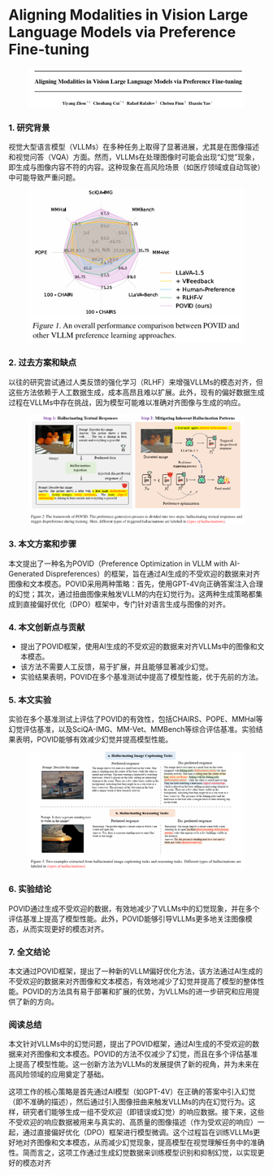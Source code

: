# Aligning Modalities in Vision Large Language Models via Preference Fine-tuning

<figure><img src="../.gitbook/assets/image (4) (1) (1) (1) (1) (1) (1) (1) (1) (1) (1) (1) (1) (1) (1) (1) (1) (1) (1) (1) (1) (1) (1) (1) (1) (1) (1) (1) (1) (1) (1) (1) (1) (1) (1) (1) (1) (1) (1) (1) (1) (1) (1) (1) (1) (1) (1) (1).png" alt=""><figcaption></figcaption></figure>



### 1. 研究背景

视觉大型语言模型（VLLMs）在多种任务上取得了显著进展，尤其是在图像描述和视觉问答（VQA）方面。然而，VLLMs在处理图像时可能会出现“幻觉”现象，即生成与图像内容不符的内容。这种现象在高风险场景（如医疗领域或自动驾驶）中可能导致严重问题。

<figure><img src="../.gitbook/assets/image (5) (1) (1) (1) (1) (1) (1) (1) (1) (1) (1) (1) (1) (1) (1) (1) (1) (1) (1) (1) (1) (1) (1) (1) (1) (1) (1) (1) (1) (1) (1) (1) (1) (1) (1) (1).png" alt=""><figcaption></figcaption></figure>

### 2. 过去方案和缺点

以往的研究尝试通过人类反馈的强化学习（RLHF）来增强VLLMs的模态对齐，但这些方法依赖于人工数据生成，成本高昂且难以扩展。此外，现有的偏好数据生成过程在VLLMs中存在挑战，因为模型可能难以准确对齐图像与生成的响应。

<figure><img src="../.gitbook/assets/image (6) (1) (1) (1) (1) (1) (1) (1) (1) (1) (1) (1) (1) (1) (1) (1) (1) (1) (1) (1) (1) (1) (1) (1) (1) (1) (1) (1) (1) (1) (1) (1) (1) (1).png" alt=""><figcaption></figcaption></figure>

### 3. 本文方案和步骤

本文提出了一种名为POVID（Preference Optimization in VLLM with AI-Generated Dispreferences）的框架，旨在通过AI生成的不受欢迎的数据来对齐图像和文本模态。POVID采用两种策略：首先，使用GPT-4V向正确答案注入合理的幻觉；其次，通过扭曲图像来触发VLLM的内在幻觉行为。这两种生成策略都集成到直接偏好优化（DPO）框架中，专门针对语言生成与图像的对齐。

### 4. 本文创新点与贡献

* 提出了POVID框架，使用AI生成的不受欢迎的数据来对齐VLLMs中的图像和文本模态。
* 该方法不需要人工反馈，易于扩展，并且能够显著减少幻觉。
* 实验结果表明，POVID在多个基准测试中提高了模型性能，优于先前的方法。

### 5. 本文实验

实验在多个基准测试上评估了POVID的有效性，包括CHAIRS、POPE、MMHal等幻觉评估基准，以及SciQA-IMG、MM-Vet、MMBench等综合评估基准。实验结果表明，POVID能够有效减少幻觉并提高模型性能。

<figure><img src="../.gitbook/assets/image (7) (1) (1) (1) (1) (1) (1) (1) (1) (1) (1) (1) (1) (1) (1) (1) (1) (1) (1) (1) (1) (1) (1) (1) (1) (1) (1) (1) (1) (1) (1).png" alt=""><figcaption></figcaption></figure>

### 6. 实验结论

POVID通过生成不受欢迎的数据，有效地减少了VLLMs中的幻觉现象，并在多个评估基准上提高了模型性能。此外，POVID能够引导VLLMs更多地关注图像模态，从而实现更好的模态对齐。

### 7. 全文结论

本文通过POVID框架，提出了一种新的VLLM偏好优化方法，该方法通过AI生成的不受欢迎的数据来对齐图像和文本模态，有效地减少了幻觉并提高了模型的整体性能。POVID的方法具有易于部署和扩展的优势，为VLLMs的进一步研究和应用提供了新的方向。

### 阅读总结

本文针对VLLMs中的幻觉问题，提出了POVID框架，通过AI生成的不受欢迎的数据来对齐图像和文本模态。POVID的方法不仅减少了幻觉，而且在多个评估基准上提高了模型性能。这一创新方法为VLLMs的发展提供了新的视角，并为未来在高风险领域的应用奠定了基础。



这项工作的核心策略是首先通过AI模型（如GPT-4V）在正确的答案中引入幻觉（即不准确的描述），然后通过引入图像扭曲来触发VLLMs的内在幻觉行为。这样，研究者们能够生成一组不受欢迎（即错误或幻觉）的响应数据。接下来，这些不受欢迎的响应数据被用来与真实的、高质量的图像描述（作为受欢迎的响应）一起，通过直接偏好优化（DPO）框架进行模型微调。这个过程旨在训练VLLMs更好地对齐图像和文本模态，从而减少幻觉现象，提高模型在视觉理解任务中的准确性。简而言之，这项工作通过生成幻觉数据来训练模型识别和抑制幻觉，以实现更好的模态对齐
